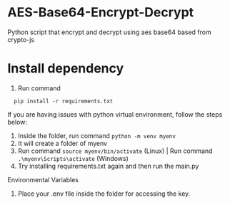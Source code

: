 # AES-Base64-Encrypt-Decrypt
Python script that encrypt and decrypt using aes base64 based from crypto-js

# Install dependency

1. Run command
```
  pip install -r requirements.txt
```
If you are having issues with python virtual environment, follow the steps below:

1. Inside the folder, run command ```python -m venv myenv```
2. It will create a folder of myenv
3. Run command ```source myenv/bin/activate``` (Linux) | Run command ```.\myenv\Scripts\activate``` (Windows)
4. Try installing requirements.txt again and then run the main.py

Environmental Variables
1. Place your .env file inside the folder for accessing the key.
